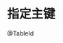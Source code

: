 <!--
 * @Author: wjn
 * @Date: 2020-05-14 17:35:26
 * @LastEditors: wjn
 * @LastEditTime: 2020-05-14 17:36:37
 -->
# 指定主键
@TableId